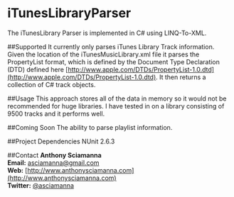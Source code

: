 iTunesLibraryParser
===================
The iTunesLibrary Parser is implemented in C# using LINQ-To-XML.

##Supported
It currently only parses iTunes Library Track information. Given the location of the iTunesMusicLibrary.xml file it parses the PropertyList format, which is defined by the Document Type Declaration (DTD) defined here [http://www.apple.com/DTDs/PropertyList-1.0.dtd](http://www.apple.com/DTDs/PropertyList-1.0.dtd). It then returns a collection of C# track objects.

##Usage
This approach stores all of the data in memory so it would not be recommended for huge libraries. I have tested in on a library consisting of 9500 tracks and it performs well.

##Coming Soon
The ability to parse playlist information.

##Project Dependencies
NUnit 2.6.3  


##Contact
**Anthony Sciamanna**
<br/>
**Email:** asciamanna@gmail.com  
**Web:** [http://www.anthonysciamanna.com](http://www.anthonysciamanna.com)  
**Twitter:** [@asciamanna](http://www.twitter.com/asciamanna)
